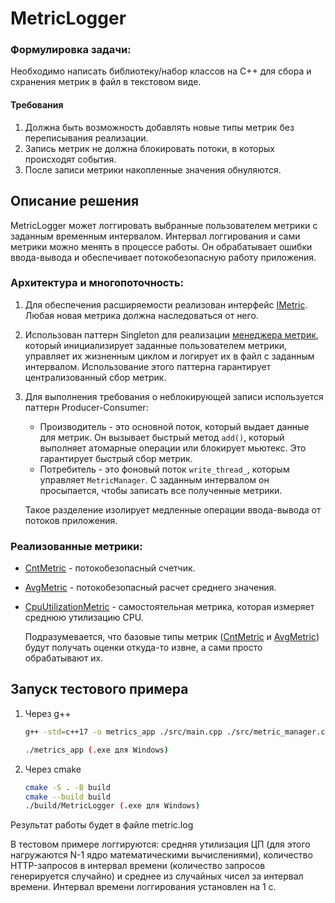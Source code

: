 # MetricLogger

### Формулировка задачи:
Необходимо написать библиотеку/набор классов на C++ для сбора и схранения метрик в файл в текстовом виде.

#### Требования
1. Должна быть возможность добавлять новые типы метрик без переписывания реализации.
2. Запись метрик не должна блокировать потоки, в которых происходят события.
3. После записи метрики накопленные значения обнуляются.


## Описание решения

MetricLogger может логгировать выбранные пользователем метрики c заданным временным интервалом. Интервал логгирования и сами метрики можно менять в процессе работы. Он обрабатывает ошибки ввода-вывода и обеспечивает потокобезопасную работу приложения.

### Архитектура и многопоточность:
1. Для обеспечения расширяемости реализован интерфейс [IMetric](src/imetric.h). Любая новая метрика должна наследоваться от него.
2. Использован паттерн Singleton для реализации [менеджера метрик](src/metric_manager.h), который инициализирует заданные пользователем метрики, управляет их жизненным циклом и логирует их в файл с заданным интервалом. Использование этого паттерна гарантирует централизованный сбор метрик.
3. Для выполнения требования о неблокирующей записи используется паттерн Producer-Consumer:
    - Производитель - это основной поток, который выдает данные для метрик. Он вызывает быстрый метод `add()`, который выполняет атомарные операции или блокирует мьютекс. Это гарантирует быстрый сбор метрик.
    -  Потребитель - это фоновый поток `write_thread_`, которым управляет `MetricManager`. С заданным интервалом он просыпается, чтобы записать все полученные метрики.

    Такое разделение изолирует медленные операции ввода-вывода от потоков приложения.

### Реализованные метрики:
- [CntMetric](src/cnt_metric.h) - потокобезопасный счетчик.
- [AvgMetric](src/avg_metric.h) - потокобезопасный расчет среднего значения.
- [CpuUtilizationMetric](src/cpu_utilization_metric.h) - самостоятельная метрика, которая измеряет среднюю утилизацию CPU.

    Подразумевается, что базовые типы метрик ([CntMetric](src/cnt_metric.h) и [AvgMetric](src/avg_metric.h)) будут получать оценки откуда-то извне, а сами просто обрабатывают их.

## Запуск тестового примера
1. Через g++
    ```bash 
    g++ -std=c++17 -o metrics_app ./src/main.cpp ./src/metric_manager.cpp ./src/cnt_metric.cpp ./src/avg_metric.cpp ./src/cpu_utilization_metric.cpp -pthread

    ./metrics_app (.exe для Windows)
    ```
2. Через cmake
    ```bash
    cmake -S . -B build
    cmake --build build
    ./build/MetricLogger (.exe для Windows)
    ```

Результат работы будет в файле metric.log

В тестовом примере логгируются: средняя утилизация ЦП (для этого нагружаются N-1 ядро математическими вычислениями), количество HTTP-запросов в интервал времени (количество запросов генерируется случайно) и среднее из случайных чисел за интервал времени. Интервал времени логгирования установлен на 1 с.